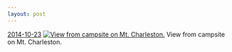 ```yaml
---
layout: post
---
```


<p>
  <time><a href="/375">2014-10-23</a></time>
  <a href="/375"><img src="{{ site.assets_url }}/375-640.jpg" srcset="{{ site.assets_url }}/375-1280.jpg 1280w, {{ site.assets_url }}/375-960.jpg 960w, {{ site.assets_url }}/375-640.jpg 640w, {{ site.assets_url }}/375-320.jpg 320w" sizes="(min-width: 700px) 50vw, calc(100vw - 2rem)" alt="View from campsite on Mt. Charleston." /></a>
  <span>View from campsite on Mt. Charleston.</span>
</p>
